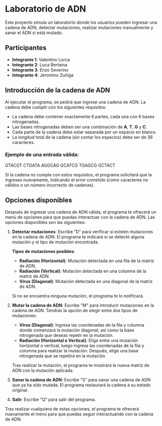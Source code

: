 # Laboratorio de ADN

Este proyecto simula un laboratorio donde los usuarios pueden ingresar una cadena de ADN, detectar mutaciones, realizar mutaciones manualmente y sanar el ADN si está mutado.

## Participantes

- **Integrante 1**: Valentino Lorca
- **Integrante 2**: Luca Bertaina
- **Integrante 3**: Enzo Severino
- **Integrante 4**: Jeronimo Zuñiga

## Introducción de la cadena de ADN

Al ejecutar el programa, se pedirá que ingrese una cadena de ADN. La cadena debe cumplir con los siguientes requisitos:

- La cadena debe contener exactamente 6 partes, cada una con 6 bases nitrogenadas.
- Las bases nitrogenadas deben ser una combinación de **A**, **T**, **G** y **C**.
- Cada parte de la cadena debe estar separada por un espacio en blanco.
- La longitud total de la cadena (sin contar los espacios) debe ser de 36 caracteres.

### Ejemplo de una entrada válida:

GTACGT CTGATA AGGCAG GCATCG TGAGCG GCTACT

Si la cadena no cumple con estos requisitos, el programa solicitará que la ingreses nuevamente, indicando el error cometido (como caracteres no válidos o un número incorrecto de cadenas).

## Opciones disponibles

Después de ingresar una cadena de ADN válida, el programa te ofrecerá un menú de opciones para que puedas interactuar con la cadena de ADN. Las opciones disponibles son las siguientes:

1. **Detectar mutaciones**: Escribe "D" para verificar si existen mutaciones en la cadena de ADN. El programa te indicará si se detectó alguna mutación y el tipo de mutación encontrada.

   **Tipos de mutaciones posibles**:
   - **Radiación (Horizontal)**: Mutación detectada en una fila de la matriz de ADN.
   - **Radiación (Vertical)**: Mutación detectada en una columna de la matriz de ADN.
   - **Virus (Diagonal)**: Mutación detectada en una diagonal de la matriz de ADN.

   Si no se encuentra ninguna mutación, el programa te lo notificará.

2. **Mutar la cadena de ADN**: Escribe "M" para introducir mutaciones en la cadena de ADN. Tendrás la opción de elegir entre dos tipos de mutaciones:
   
   - **Virus (Diagonal)**: Ingresa las coordenadas de la fila y columna donde comenzará la mutación diagonal, así como la base nitrogenada que deseas repetir en la mutación.
   - **Radiación (Horizontal o Vertical)**: Elige entre una mutación horizontal o vertical, luego ingresa las coordenadas de la fila y columna para realizar la mutación. Después, elige una base nitrogenada que se repetirá en la mutación.

   Tras realizar la mutación, el programa te mostrará la nueva matriz de ADN con la mutación aplicada.

3. **Sanar la cadena de ADN**: Escribe "S" para sanar una cadena de ADN que ya ha sido mutada. El programa restaurará la cadena a su estado original.

4. **Salir**: Escribe "Q" para salir del programa.

Tras realizar cualquiera de estas opciones, el programa te ofrecerá nuevamente el menú para que puedas seguir interactuando con la cadena de ADN.
